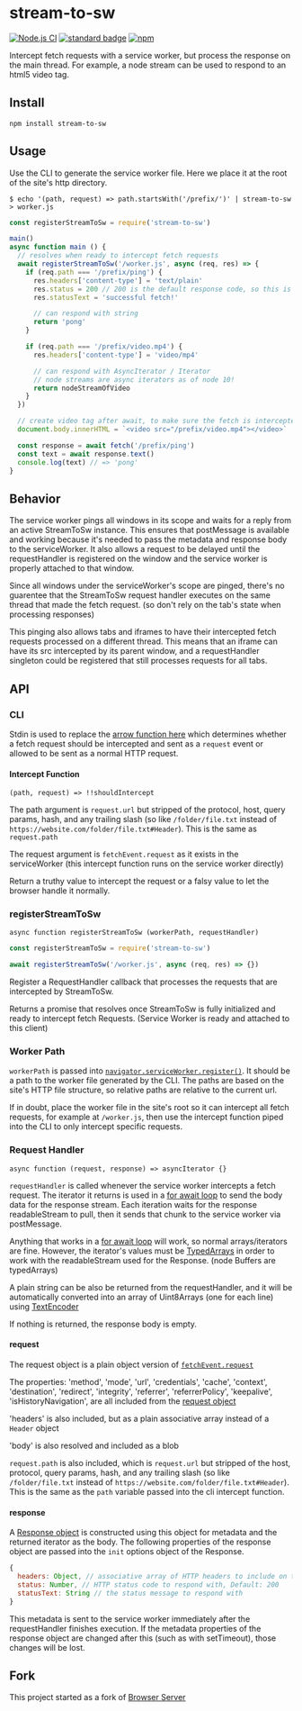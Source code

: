 # stream-to-sw

[![Node.js CI](https://github.com/KayleePop/stream-to-sw/workflows/Node.js%20CI/badge.svg)](https://github.com/KayleePop/stream-to-sw/actions)
[![standard badge](https://img.shields.io/badge/code_style-standard-brightgreen.svg)](https://standardjs.com)
[![npm](https://img.shields.io/npm/v/stream-to-sw.svg)](https://www.npmjs.com/package/stream-to-sw)

Intercept fetch requests with a service worker, but process the response on the main thread. For example, a node stream can be used to respond to an html5 video tag.

## Install

```
npm install stream-to-sw
```

## Usage

Use the CLI to generate the service worker file. Here we place it at the root of the site's http directory.

`$ echo '(path, request) => path.startsWith('/prefix/')' | stream-to-sw > worker.js`

``` js
const registerStreamToSw = require('stream-to-sw')

main()
async function main () {
  // resolves when ready to intercept fetch requests
  await registerStreamToSw('/worker.js', async (req, res) => {
    if (req.path === '/prefix/ping') {
      res.headers['content-type'] = 'text/plain'
      res.status = 200 // 200 is the default response code, so this is actually unecessary
      res.statusText = 'successful fetch!'

      // can respond with string
      return 'pong'
    }

    if (req.path === '/prefix/video.mp4') {
      res.headers['content-type'] = 'video/mp4'

      // can respond with AsyncIterator / Iterator
      // node streams are async iterators as of node 10!
      return nodeStreamOfVideo
    }
  })

  // create video tag after await, to make sure the fetch is intercepted
  document.body.innerHTML = `<video src="/prefix/video.mp4"></video>`

  const response = await fetch('/prefix/ping')
  const text = await response.text()
  console.log(text) // => 'pong'
}
```

## Behavior

The service worker pings all windows in its scope and waits for a reply from an active StreamToSw instance. This ensures that postMessage is available and working because it's needed to pass the metadata and response body to the serviceWorker. It also allows a request to be delayed until the requestHandler is registered on the window and the service worker is properly attached to that window.

Since all windows under the serviceWorker's scope are pinged, there's no guarentee that the StreamToSw request handler executes on the same thread that made the fetch request. (so don't rely on the tab's state when processing responses)

This pinging also allows tabs and iframes to have their intercepted fetch requests processed on a different thread. This means that an iframe can have its src intercepted by its parent window, and a requestHandler singleton could be registered that still processes requests for all tabs.

## API

### CLI
Stdin is used to replace the [arrow function here](./worker.js#L33) which determines whether a fetch request should be intercepted and sent as a `request` event or allowed to be sent as a normal HTTP request.

#### Intercept Function
`(path, request) => !!shouldIntercept`

The path argument is `request.url` but stripped of the protocol, host, query params, hash, and any trailing slash (so like `/folder/file.txt` instead of `https://website.com/folder/file.txt#Header`). This is the same as `request.path`

The request argument is `fetchEvent.request` as it exists in the serviceWorker (this intercept function runs on the service worker directly)

Return a truthy value to intercept the request or a falsy value to let the browser handle it normally.

### registerStreamToSw

`async function registerStreamToSw (workerPath, requestHandler)`

```js
const registerStreamToSw = require('stream-to-sw')

await registerStreamToSw('/worker.js', async (req, res) => {})
```

Register a RequestHandler callback that processes the requests that are intercepted by StreamToSw.

Returns a promise that resolves once StreamToSw is fully initialized and ready to intercept fetch Requests. (Service Worker is ready and attached to this client)

### Worker Path

`workerPath` is passed into [`navigator.serviceWorker.register()`](https://developer.mozilla.org/en-US/docs/Web/API/ServiceWorkerContainer/register). It should be a path to the worker file generated by the CLI. The paths are based on the site's HTTP file structure, so relative paths are relative to the current url.

If in doubt, place the worker file in the site's root so it can intercept all fetch requests, for example at `/worker.js`, then use the intercept function piped into the CLI to only intercept specific requests.

### Request Handler

`async function (request, response) => asyncIterator {}`

`requestHandler` is called whenever the service worker intercepts a fetch request. The iterator it returns is used in a [for await loop](https://developer.mozilla.org/en-US/docs/Web/JavaScript/Reference/Statements/for-await...of) to send the body data for the response stream. Each iteration waits for the response readableStream to pull, then it sends that chunk to the service worker via postMessage.

Anything that works in a [for await loop](https://developer.mozilla.org/en-US/docs/Web/JavaScript/Reference/Statements/for-await...of) will work, so normal arrays/iterators are fine. However, the iterator's values must be [TypedArrays](https://developer.mozilla.org/en-US/docs/Web/JavaScript/Typed_arrays) in order to work with the readableStream used for the Response. (node Buffers are typedArrays)

A plain string can be also be returned from the requestHandler, and it will be automatically converted into an array of Uint8Arrays (one for each line) using [TextEncoder](https://developer.mozilla.org/en-US/docs/Web/API/TextEncoder)

If nothing is returned, the response body is empty.

#### request

The request object is a plain object version of [`fetchEvent.request`](https://developer.mozilla.org/en-US/docs/Web/API/FetchEvent/request)

The properties: 'method', 'mode', 'url', 'credentials', 'cache', 'context', 'destination', 'redirect', 'integrity', 'referrer', 'referrerPolicy', 'keepalive', 'isHistoryNavigation', are all included from the [request object](https://developer.mozilla.org/en-US/docs/Web/API/Request)

'headers' is also included, but as a plain associative array instead of a `Header` object

'body' is also resolved and included as a blob

`request.path` is also included, which is `request.url` but stripped of the host, protocol, query params, hash, and any trailing slash (so like `/folder/file.txt` instead of `https://website.com/folder/file.txt#Header`). This is the same as the `path` variable passed into the cli intercept function.

#### response

A [Response object](https://developer.mozilla.org/en-US/docs/Web/API/Response/Response) is constructed using this object for metadata and the returned iterator as the body. The following properties of the response object are passed into the `init` options object of the Response.

```js
{
  headers: Object, // associative array of HTTP headers to include on the response
  status: Number, // HTTP status code to respond with, Default: 200
  statusText: String // the status message to respond with
}
```

This metadata is sent to the service worker immediately after the requestHandler finishes execution. If the metadata properties of the response object are changed after this (such as with setTimeout), those changes will be lost.


## Fork

This project started as a fork of [Browser Server](https://github.com/mafintosh/browser-server)
